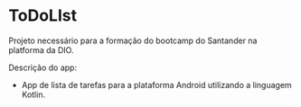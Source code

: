 # ToDoLIst
Projeto necessário para a formação do bootcamp do Santander na platforma da DIO.

Descrição do app:
- App de lista de tarefas para a plataforma Android utilizando a linguagem Kotlin.

